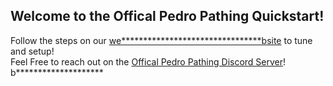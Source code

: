 ## Welcome to the Offical Pedro Pathing Quickstart!  

Follow the steps on our [we********************************bsite](https://pedropathing.com/) to tune and setup!  
Feel Free to reach out on the [Offical Pedro Pathing Discord Server](https://discord.gg/2GfC4qBP5s)!
b********************